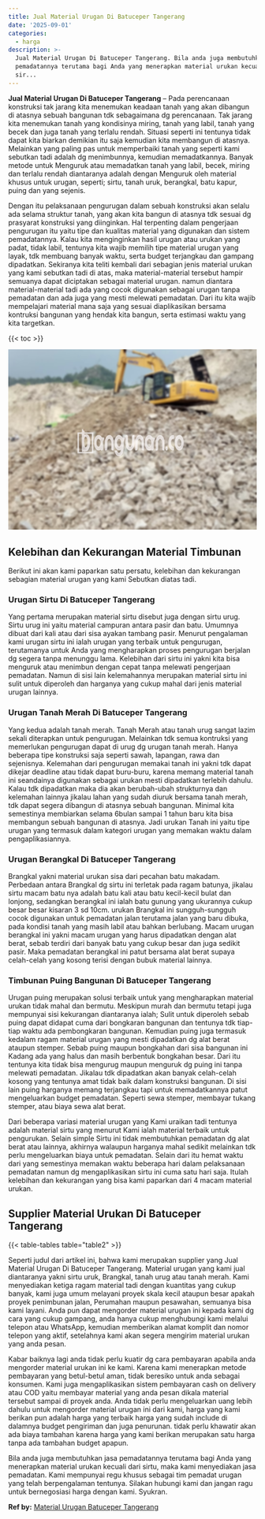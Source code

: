 ```yaml
---
title: Jual Material Urugan Di Batuceper Tangerang
date: '2025-09-01'
categories:
  - harga
description: >-
  Jual Material Urugan Di Batuceper Tangerang. Bila anda juga membutuhkan jasa
  pemadatannya terutama bagi Anda yang menerapkan material urukan kecuali dari
  sir...
---
```


**Jual Material Urugan Di Batuceper Tangerang** – Pada perencanaan konstruksi tak jarang kita menemukan keadaan tanah yang akan dibangun di atasnya sebuah bangunan tdk sebagaimana dg perencanaan. Tak jarang kita menemukan tanah yang kondisinya miring, tanah yang labil, tanah yang becek dan juga tanah yang terlalu rendah. Situasi seperti ini tentunya tidak dapat kita biarkan demikian itu saja kemudian kita membangun di atasnya. Melainkan yang paling pas untuk memperbaiki tanah yang seperti kami sebutkan tadi adalah dg menimbunnya, kemudian memadatkannya. Banyak metode untuk Menguruk atau memadatkan tanah yang labil, becek, miring dan terlalu rendah diantaranya adalah dengan Menguruk oleh material khusus untuk urugan, seperti; sirtu, tanah uruk, berangkal, batu kapur, puing dan yang sejenis.

Dengan itu pelaksanaan pengurugan dalam sebuah konstruksi akan selalu ada selama struktur tanah, yang akan kita bangun di atasnya tdk sesuai dg prasyarat konstruksi yang diinginkan. Hal terpenting dalam pengerjaan pengurugan itu yaitu tipe dan kualitas material yang digunakan dan sistem pemadatannya. Kalau kita menginginkan hasil urugan atau urukan yang padat, tidak labil, tentunya kita wajib memilih tipe material urugan yang layak, tdk membuang banyak waktu, serta budget terjangkau dan gampang dipadatkan. Sekiranya kita teliti kembali dari sebagian jenis material urukan yang kami sebutkan tadi di atas, maka material-material tersebut hampir semuanya dapat diciptakan sebagai material urugan. namun diantara material-material tadi ada yang cocok digunakan sebagai urugan tanpa pemadatan dan ada juga yang mesti melewati pemadatan. Dari itu kita wajib mempelajari material mana saja yang sesuai diaplikasikan bersama kontruksi bangunan yang hendak kita bangun, serta estimasi waktu yang kita targetkan.

{{< toc >}}

![Jual Material Urugan Di Batuceper Tangerang](/images/jual-urugan-39.png)

## Kelebihan dan Kekurangan Material Timbunan

Berikut ini akan kami paparkan satu persatu, kelebihan dan kekurangan sebagian material urugan yang kami Sebutkan diatas tadi.

### Urugan Sirtu Di Batuceper Tangerang

Yang pertama merupakan material sirtu disebut juga dengan sirtu urug. Sirtu urug ini yaitu material campuran antara pasir dan batu. Umumnya dibuat dari kali atau dari sisa ayakan tambang pasir. Menurut pengalaman kami urugan sirtu ini ialah urugan yang terbaik untuk pengurugan, terutamanya untuk Anda yang mengharapkan proses pengurugan berjalan dg segera tanpa menunggu lama. Kelebihan dari sirtu ini yakni kita bisa menguruk atau menimbun dengan cepat tanpa melewati pengerjaan pemadatan. Namun di sisi lain kelemahannya merupakan material sirtu ini sulit untuk diperoleh dan harganya yang cukup mahal dari jenis material urugan lainnya.

### Urugan Tanah Merah Di Batuceper Tangerang

Yang kedua adalah tanah merah. Tanah Merah atau tanah urug sangat lazim sekali diterapkan untuk pengurugan. Melainkan tdk semua kontruksi yang memerlukan pengurugan dapat di urug dg urugan tanah merah. Hanya beberapa tipe konstruksi saja seperti sawah, lapangan, rawa dan sejenisnya. Kelemahan dari pengurugan memakai tanah ini yakni tdk dapat dikejar deadline atau tidak dapat buru-buru, karena memang material tanah ini seandainya digunakan sebagai urukan mesti dipadatkan terlebih dahulu. Kalau tdk dipadatkan maka dia akan berubah-ubah strukturnya dan kelemahan lainnya jikalau lahan yang sudah diuruk bersama tanah merah, tdk dapat segera dibangun di atasnya sebuah bangunan. Minimal kita semestinya membiarkan selama 6bulan sampai 1 tahun baru kita bisa membangun sebuah bangunan di atasnya. Jadi urukan Tanah ini yaitu tipe urugan yang termasuk dalam kategori urugan yang memakan waktu dalam pengaplikasiannya.

### Urugan Berangkal Di Batuceper Tangerang

Brangkal yakni material urukan sisa dari pecahan batu makadam. Perbedaan antara Brangkal dg sirtu ini terletak pada ragam batunya, jikalau sirtu macam batu nya adalah batu kali atau batu kecil-kecil bulat dan lonjong, sedangkan berangkal ini ialah batu gunung yang ukurannya cukup besar besar kisaran 3 sd 10cm. urukan Brangkal ini sungguh-sungguh cocok digunakan untuk pemadatan jalan terutama jalan yang baru dibuka, pada kondisi tanah yang masih labil atau bahkan berlubang. Macam urugan berangkal ini yakni macam urugan yang harus dipadatkan dengan alat berat, sebab terdiri dari banyak batu yang cukup besar dan juga sedikit pasir. Maka pemadatan berangkal ini patut bersama alat berat supaya celah-celah yang kosong terisi dengan bubuk material lainnya.

### Timbunan Puing Bangunan Di Batuceper Tangerang

Urugan puing merupakan solusi terbaik untuk yang mengharapkan material urukan tidak mahal dan bermutu. Meskipun murah dan bermutu tetapi juga mempunyai sisi kekurangan diantaranya ialah; Sulit untuk diperoleh sebab puing dapat didapat cuma dari bongkaran bangunan dan tentunya tdk tiap-tiap waktu ada pembongkaran bangunan. Kemudian puing juga termasuk kedalam ragam material urugan yang mesti dipadatkan dg alat berat ataupun stemper. Sebab puing maupun bongkahan dari sisa bangunan ini Kadang ada yang halus dan masih berbentuk bongkahan besar. Dari itu tentunya kita tidak bisa mengurug maupun menguruk dg puing ini tanpa melewati pemadatan. Jikalau tdk dipadatkan akan banyak celah-celah kosong yang tentunya amat tidak baik dalam konstruksi bangunan. Di sisi lain puing harganya memang terjangkau tapi untuk memadatkannya patut mengeluarkan budget pemadatan. Seperti sewa stemper, membayar tukang stemper, atau biaya sewa alat berat.

Dari beberapa variasi material urugan yang Kami uraikan tadi tentunya adalah material sirtu yang menurut Kami ialah material terbaik untuk pengurukan. Selain simple Sirtu ini tidak membutuhkan pemadatan dg alat berat atau lainnya, akhirnya walaupun harganya mahal sedikit melainkan tdk perlu mengeluarkan biaya untuk pemadatan. Selain dari itu hemat waktu dari yang semestinya memakan waktu beberapa hari dalam pelaksanaan pemadatan namun dg mengaplikasikan sirtu ini cuma satu hari saja. Itulah kelebihan dan kekurangan yang bisa kami paparkan dari 4 macam material urukan.

## Supplier Material Urukan Di Batuceper Tangerang

{{< table-tables table="table2" >}}

Seperti judul dari artikel ini, bahwa kami merupakan supplier yang Jual Material Urugan Di Batuceper Tangerang. Material urugan yang kami jual diantaranya yakni sirtu uruk, Brangkal, tanah urug atau tanah merah. Kami menyediakan ketiga ragam material tadi dengan kuantitas yang cukup banyak, kami juga umum melayani proyek skala kecil ataupun besar apakah proyek penimbunan jalan, Perumahan maupun pesawahan, semuanya bisa kami layani. Anda pun dapat mengorder material urugan ini kepada kami dg cara yang cukup gampang, anda hanya cukup menghubungi kami melalui telepon atau WhatsApp, kemudian memberikan alamat komplit dan nomor telepon yang aktif, setelahnya kami akan segera mengirim material urukan yang anda pesan.

Kabar baiknya lagi anda tidak perlu kuatir dg cara pembayaran apabila anda mengorder material urukan ini ke kami. Karena kami menerapkan metode pembayaran yang betul-betul aman, tidak beresiko untuk anda sebagai konsumen. Kami juga mengaplikasikan sistem pembayaran cash on delivery atau COD yaitu membayar material yang anda pesan dikala material tersebut sampai di proyek anda. Anda tidak perlu mengeluarkan uang lebih dahulu untuk mengorder material urugan ini dari kami, harga yang kami berikan pun adalah harga yang terbaik harga yang sudah include di dalamnya budget pengiriman dan juga penurunan. tidak perlu khawatir akan ada biaya tambahan karena harga yang kami berikan merupakan satu harga tanpa ada tambahan budget apapun.

Bila anda juga membutuhkan jasa pemadatannya terutama bagi Anda yang menerapkan material urukan kecuali dari sirtu, maka kami menyediakan jasa pemadatan. Kami mempunyai regu khusus sebagai tim pemadat urugan yang telah berpengalaman tentunya. Silakan hubungi kami dan jangan ragu untuk bernegosiasi harga dengan kami. Syukran.

**Ref by:** [Material Urugan Batuceper Tangerang](https://id.wikipedia.org/wiki/Material)
